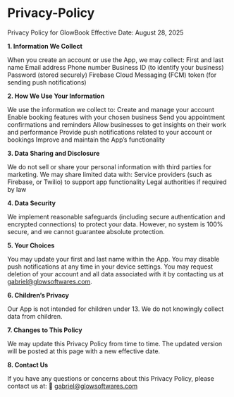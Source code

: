 # Privacy-Policy
Privacy Policy for GlowBook
Effective Date: August 28, 2025


**1. Information We Collect**

When you create an account or use the App, we may collect:
First and last name
Email address
Phone number
Business ID (to identify your business)
Password (stored securely)
Firebase Cloud Messaging (FCM) token (for sending push notifications)


**2. How We Use Your Information**

We use the information we collect to:
Create and manage your account
Enable booking features with your chosen business
Send you appointment confirmations and reminders
Allow businesses to get insights on their work and performance
Provide push notifications related to your account or bookings
Improve and maintain the App’s functionality


**3. Data Sharing and Disclosure**

We do not sell or share your personal information with third parties for marketing.
We may share limited data with:
Service providers (such as Firebase, or Twilio) to support app functionality
Legal authorities if required by law


**4. Data Security**

We implement reasonable safeguards (including secure authentication and encrypted connections) to protect your data. However, no system is 100% secure, and we cannot guarantee absolute protection.


**5. Your Choices**

You may update your first and last name within the App.
You may disable push notifications at any time in your device settings.
You may request deletion of your account and all data associated with it by contacting us at gabriel@glowsoftwares.com.


**6. Children’s Privacy**

Our App is not intended for children under 13. We do not knowingly collect data from children.


**7. Changes to This Policy**

We may update this Privacy Policy from time to time. The updated version will be posted at this page with a new effective date.


**8. Contact Us**

If you have any questions or concerns about this Privacy Policy, please contact us at:
📧 gabriel@glowsoftwares.com
